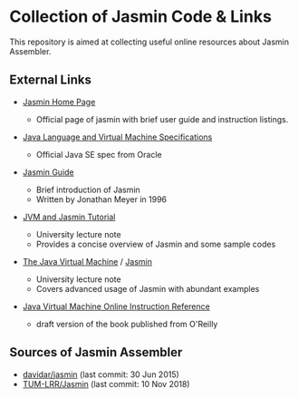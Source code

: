 # Collection of Jasmin Code & Links

This repository is aimed at collecting useful online resources about Jasmin Assembler.

## External Links

* [Jasmin Home Page](http://jasmin.sourceforge.net/)
    * Official page of jasmin with brief user guide and instruction listings.

* [Java Language and Virtual Machine Specifications](https://docs.oracle.com/javase/specs/)
    * Official Java SE spec from Oracle

* [Jasmin Guide](http://web.mit.edu/javadev/packages/jasmin/doc/)
    * Brief introduction of Jasmin
    * Written by Jonathan Meyer in 1996

* [JVM and Jasmin Tutorial](http://saksagan.ceng.metu.edu.tr/courses/ceng444/link/f3jasmintutorial.html)
    * University lecture note
    * Provides a concise overview of Jasmin and some sample codes

* [The Java Virtual Machine](http://www.cs.sjsu.edu/~pearce/modules/lectures/co/jvm/) / [Jasmin](http://www.cs.sjsu.edu/~pearce/modules/lectures/co/jvm/jasmin/)
    * University lecture note
    * Covers advanced usage of Jasmin with abundant examples

* [Java Virtual Machine Online Instruction Reference](https://cs.au.dk/~mis/dOvs/jvmspec/ref-Java.html)
    * draft version of the book published from O'Reilly

## Sources of Jasmin Assembler
* [davidar/jasmin](https://github.com/davidar/jasmin) (last commit: 30 Jun 2015)
* [TUM-LRR/Jasmin](https://github.com/TUM-LRR/Jasmin) (last commit: 10 Nov 2018)
